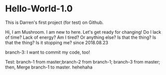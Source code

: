 # Hello-World-1.0
This is Darren's first project (for test) on Github.

Hi, I am Mushroom. I am new to here. Let's get ready for changing!
Do I lack of time? Lack of energy? Am I tired? Or anything else?
Is that the thing? 
Is that the thing? Is it stopping me? 
since 2018.08.23

branch-3: I want to commit my code, too!

Test: branch-1 from master;branch-2 from branch-1; branch-3 from master;
      then, Merge branch-1 to master.
hehehaha
